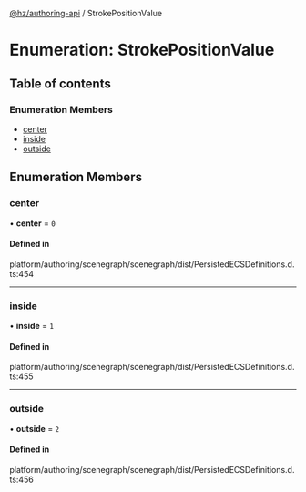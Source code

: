 [@hz/authoring-api](../overview.md) / StrokePositionValue

# Enumeration: StrokePositionValue

## Table of contents

### Enumeration Members

- [center](StrokePositionValue.md#center)
- [inside](StrokePositionValue.md#inside)
- [outside](StrokePositionValue.md#outside)

## Enumeration Members

### <a id="center" name="center"></a> center

• **center** = ``0``

#### Defined in

platform/authoring/scenegraph/scenegraph/dist/PersistedECSDefinitions.d.ts:454

___

### <a id="inside" name="inside"></a> inside

• **inside** = ``1``

#### Defined in

platform/authoring/scenegraph/scenegraph/dist/PersistedECSDefinitions.d.ts:455

___

### <a id="outside" name="outside"></a> outside

• **outside** = ``2``

#### Defined in

platform/authoring/scenegraph/scenegraph/dist/PersistedECSDefinitions.d.ts:456
